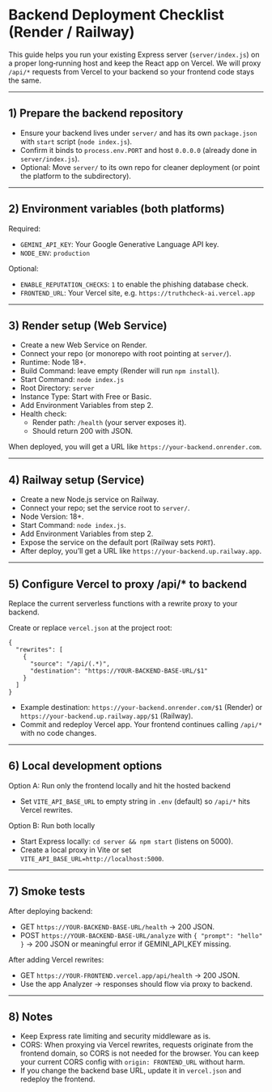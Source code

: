 # Backend Deployment Checklist (Render / Railway)

This guide helps you run your existing Express server (`server/index.js`) on a proper long‑running host and keep the React app on Vercel. We will proxy `/api/*` requests from Vercel to your backend so your frontend code stays the same.

---

## 1) Prepare the backend repository

- Ensure your backend lives under `server/` and has its own `package.json` with `start` script (`node index.js`).
- Confirm it binds to `process.env.PORT` and host `0.0.0.0` (already done in `server/index.js`).
- Optional: Move `server/` to its own repo for cleaner deployment (or point the platform to the subdirectory).

---

## 2) Environment variables (both platforms)

Required:
- `GEMINI_API_KEY`: Your Google Generative Language API key.
- `NODE_ENV`: `production`

Optional:
- `ENABLE_REPUTATION_CHECKS`: `1` to enable the phishing database check.
- `FRONTEND_URL`: Your Vercel site, e.g. `https://truthcheck-ai.vercel.app`

---

## 3) Render setup (Web Service)

- Create a new Web Service on Render.
- Connect your repo (or monorepo with root pointing at `server/`).
- Runtime: Node 18+.
- Build Command: leave empty (Render will run `npm install`).
- Start Command: `node index.js`
- Root Directory: `server`
- Instance Type: Start with Free or Basic.
- Add Environment Variables from step 2.
- Health check:
  - Render path: `/health` (your server exposes it).
  - Should return 200 with JSON.

When deployed, you will get a URL like `https://your-backend.onrender.com`.

---

## 4) Railway setup (Service)

- Create a new Node.js service on Railway.
- Connect your repo; set the service root to `server/`.
- Node Version: 18+.
- Start Command: `node index.js`.
- Add Environment Variables from step 2.
- Expose the service on the default port (Railway sets `PORT`).
- After deploy, you’ll get a URL like `https://your-backend.up.railway.app`.

---

## 5) Configure Vercel to proxy /api/* to backend

Replace the current serverless functions with a rewrite proxy to your backend.

Create or replace `vercel.json` at the project root:

```
{
  "rewrites": [
    {
      "source": "/api/(.*)",
      "destination": "https://YOUR-BACKEND-BASE-URL/$1"
    }
  ]
}
```

- Example destination: `https://your-backend.onrender.com/$1` (Render) or `https://your-backend.up.railway.app/$1` (Railway).
- Commit and redeploy Vercel app. Your frontend continues calling `/api/*` with no code changes.

---

## 6) Local development options

Option A: Run only the frontend locally and hit the hosted backend
- Set `VITE_API_BASE_URL` to empty string in `.env` (default) so `/api/*` hits Vercel rewrites.

Option B: Run both locally
- Start Express locally: `cd server && npm start` (listens on 5000).
- Create a local proxy in Vite or set `VITE_API_BASE_URL=http://localhost:5000`.

---

## 7) Smoke tests

After deploying backend:
- GET `https://YOUR-BACKEND-BASE-URL/health` → 200 JSON.
- POST `https://YOUR-BACKEND-BASE-URL/analyze` with `{ "prompt": "hello" }` → 200 JSON or meaningful error if GEMINI_API_KEY missing.

After adding Vercel rewrites:
- GET `https://YOUR-FRONTEND.vercel.app/api/health` → 200 JSON.
- Use the app Analyzer → responses should flow via proxy to backend.

---

## 8) Notes

- Keep Express rate limiting and security middleware as is.
- CORS: When proxying via Vercel rewrites, requests originate from the frontend domain, so CORS is not needed for the browser. You can keep your current CORS config with `origin: FRONTEND_URL` without harm.
- If you change the backend base URL, update it in `vercel.json` and redeploy the frontend.
